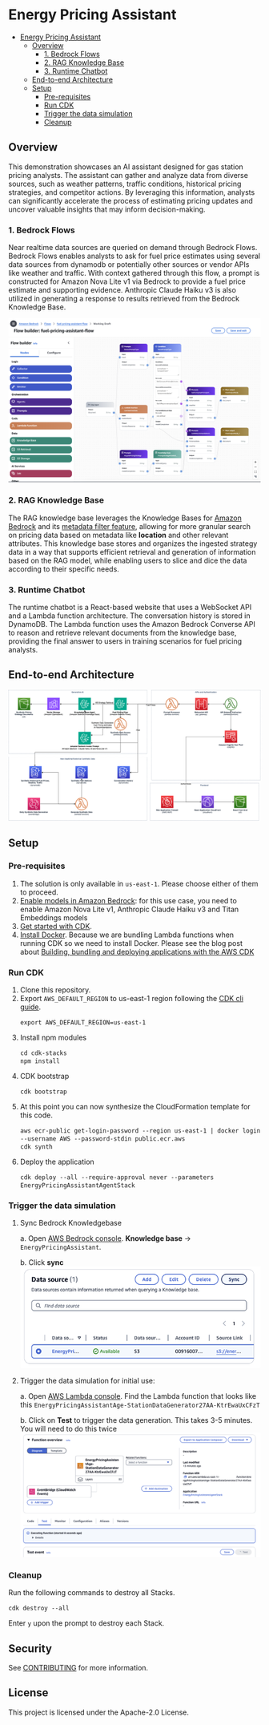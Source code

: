 # Energy Pricing Assistant

- [Energy Pricing Assistant](#energy-pricing-assistant)
  - [Overview](#overview)
    - [1. Bedrock Flows](#1-bedrock-flows)
    - [2. RAG Knowledge Base](#2-rag-knowledge-base)
    - [3. Runtime Chatbot](#3-runtime-chatbot)
  - [End-to-end Architecture](#end-to-end-architecture)
  - [Setup](#setup)
    - [Pre-requisites](#pre-requisites)
    - [Run CDK](#run-cdk)
    - [Trigger the data simulation](#trigger-the-data-simulation)
    - [Cleanup](#cleanup)


## Overview
This demonstration showcases an AI assistant designed for gas station pricing analysts. The assistant can gather and analyze data from diverse sources, such as weather patterns, traffic conditions, historical pricing strategies, and competitor actions.  By leveraging this information, analysts can significantly accelerate the process of estimating pricing updates and uncover valuable insights that may inform decision-making.

### 1. Bedrock Flows

Near realtime data sources are queried on demand through Bedrock Flows. Bedrock Flows enables analysts to ask for fuel price estimates using several data sources from dynamodb or potentially other sources or vendor APIs like weather and traffic. With context gathered through this flow, a prompt is constructed for Amazon Nova Lite v1 via Bedrock to provide a fuel price estimate and supporting evidence. Anthropic Claude Haiku v3 is also utilized in generating a response to results retrieved from the Bedrock Knowledge Base.

![bedrock flows](docs/architecture_diagrams/bedrock_flow.png)


### 2. RAG Knowledge Base

The RAG knowledge base leverages the Knowledge Bases for [Amazon Bedrock](https://aws.amazon.com/bedrock/knowledge-bases/) and its [metadata filter feature](https://aws.amazon.com/blogs/machine-learning/knowledge-bases-for-amazon-bedrock-now-supports-metadata-filtering-to-improve-retrieval-accuracy/), allowing for more granular search on pricing data based on metadata like **location** and other relevant attributes. This knowledge base stores and organizes the ingested strategy data in a way that supports efficient retrieval and generation of information based on the RAG model, while enabling users to slice and dice the data according to their specific needs.

### 3. Runtime Chatbot

The runtime chatbot is a React-based website that uses a WebSocket API and a Lambda function architecture. The conversation history is stored in DynamoDB. The Lambda function uses the Amazon Bedrock Converse API to reason and retrieve relevant documents from the knowledge base, providing the final answer to users in training scenarios for fuel pricing analysts.


## End-to-end Architecture

![e2e architecture](docs/architecture_diagrams/end-to-end%20architecture.png)


## Setup

### Pre-requisites
1. The solution is only available in `us-east-1`. Please choose either of them to proceed.
2. [Enable models in Amazon Bedrock](https://docs.aws.amazon.com/bedrock/latest/userguide/model-access.html): for this use case, you need to enable Amazon Nova Lite v1, Anthropic Claude Haiku v3 and Titan Embeddings models 
3. [Get started with CDK](https://docs.aws.amazon.com/cdk/v2/guide/getting_started.html).
4. [Install Docker](https://www.docker.com/get-started/). Because we are bundling Lambda functions when running CDK so we need to install Docker. Please see the blog post about [Building, bundling and deploying applications with the AWS CDK](https://aws.amazon.com/blogs/devops/building-apps-with-aws-cdk/)


### Run CDK
1. Clone this repository.
2. Export `AWS_DEFAULT_REGION` to us-east-1 region following the [CDK cli guide](https://docs.aws.amazon.com/cdk/v2/guide/cli.html#cli-environment).
   ```
   export AWS_DEFAULT_REGION=us-east-1
   ```
3. Install npm modules
   ```
   cd cdk-stacks
   npm install
   ``` 
4. CDK bootstrap 
   ```
   cdk bootstrap
   ```
5. At this point you can now synthesize the CloudFormation template for this code.
    ```
    aws ecr-public get-login-password --region us-east-1 | docker login --username AWS --password-stdin public.ecr.aws
    cdk synth
    ```
6. Deploy the application
    ```
    cdk deploy --all --require-approval never --parameters EnergyPricingAssistantAgentStack
    ```
### Trigger the data simulation
1. Sync Bedrock Knowledgebase
   
   a. Open [AWS Bedrock console](https://console.aws.amazon.com/bedrock). **Knowledge base** -> `EnergyPricingAssistant`. 

   b. Click **sync**
   ![KB data souce sync](docs/deployment/knowledgebase_data_sync.png)

2. Trigger the data simulation for initial use:
   
   a. Open [AWS Lambda console](https://console.aws.amazon.com/lambda). Find the Lambda function that looks like this `EnergyPricingAssistantAge-StationDataGenerator27AA-KtrEwaUxCFzT`

   b. Click on **Test** to trigger the data generation. This takes 3-5 minutes. You will need to do this twice
   ![data downloading](docs/deployment/trigger_data_downloading.png)


### Cleanup
Run the following commands to destroy all Stacks. 
```
cdk destroy --all
```
Enter `y` upon the prompt to destroy each Stack. 

## Security

See [CONTRIBUTING](CONTRIBUTING.md#security-issue-notifications) for more information.

## License

This project is licensed under the Apache-2.0 License.


